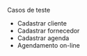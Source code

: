 Casos de teste

- Cadastrar cliente
- Cadastrar fornecedor
- Cadastrar agenda
- Agendamento on-line

